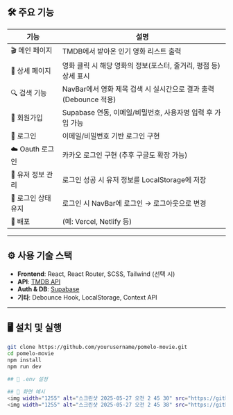 ## 🛠️ 주요 기능

| 기능 | 설명 |
|------|------|
| 🎬 메인 페이지 | TMDB에서 받아온 인기 영화 리스트 출력 |
| 📄 상세 페이지 | 영화 클릭 시 해당 영화의 정보(포스터, 줄거리, 평점 등) 상세 표시 |
| 🔍 검색 기능 | NavBar에서 영화 제목 검색 시 실시간으로 결과 출력 (Debounce 적용) |
| 📝 회원가입 | Supabase 연동, 이메일/비밀번호, 사용자명 입력 후 가입 가능 |
| 🔐 로그인 | 이메일/비밀번호 기반 로그인 구현 |
| ☁️ Oauth 로그인 | 카카오 로그인 구현 (추후 구글도 확장 가능) |
| 🧾 유저 정보 관리 | 로그인 성공 시 유저 정보를 LocalStorage에 저장 |
| 🔄 로그인 상태 유지 | 로그인 시 NavBar에 로그인 → 로그아웃으로 변경 |
| 🚀 배포 | (예: Vercel, Netlify 등) |

---

## ⚙️ 사용 기술 스택

- **Frontend**: React, React Router, SCSS, Tailwind (선택 시)
- **API**: [TMDB API](https://developer.themoviedb.org/docs)
- **Auth & DB**: [Supabase](https://supabase.com/)
- **기타**: Debounce Hook, LocalStorage, Context API

---

## 🖥️ 설치 및 실행

```bash
git clone https://github.com/yourusername/pomelo-movie.git
cd pomelo-movie
npm install
npm run dev

## 🔑 .env 설정

## 📸 화면 예시
<img width="1255" alt="스크린샷 2025-05-27 오전 2 45 30" src="https://github.com/user-attachments/assets/c76ec2ff-af5d-4685-baca-889c3a80cdf4" />
<img width="1255" alt="스크린샷 2025-05-27 오전 2 45 38" src="https://github.com/user-attachments/assets/b882b4e4-e155-4026-931b-c4ad6eaef274" />
